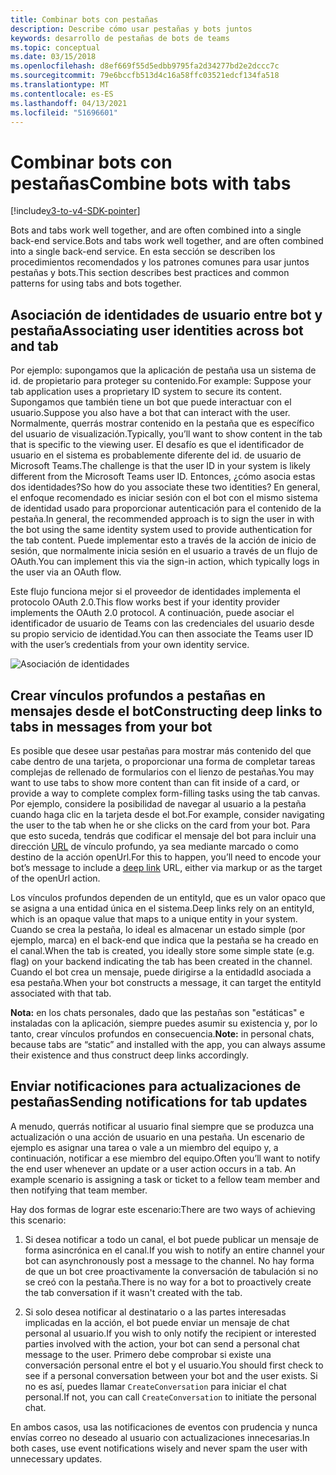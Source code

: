 ```yaml
---
title: Combinar bots con pestañas
description: Describe cómo usar pestañas y bots juntos
keywords: desarrollo de pestañas de bots de teams
ms.topic: conceptual
ms.date: 03/15/2018
ms.openlocfilehash: d8ef669f55d5edbb9795fa2d34277bd2e2dccc7c
ms.sourcegitcommit: 79e6bccfb513d4c16a58ffc03521edcf134fa518
ms.translationtype: MT
ms.contentlocale: es-ES
ms.lasthandoff: 04/13/2021
ms.locfileid: "51696601"
---
```

# <a name="combine-bots-with-tabs"></a><span data-ttu-id="54af5-104">Combinar bots con pestañas</span><span class="sxs-lookup"><span data-stu-id="54af5-104">Combine bots with tabs</span></span>

[!include[v3-to-v4-SDK-pointer](~/includes/v3-to-v4-pointer-bots.md)]

<span data-ttu-id="54af5-105">Bots and tabs work well together, and are often combined into a single back-end service.</span><span class="sxs-lookup"><span data-stu-id="54af5-105">Bots and tabs work well together, and are often combined into a single back-end service.</span></span> <span data-ttu-id="54af5-106">En esta sección se describen los procedimientos recomendados y los patrones comunes para usar juntos pestañas y bots.</span><span class="sxs-lookup"><span data-stu-id="54af5-106">This section describes best practices and common patterns for using tabs and bots together.</span></span>

## <a name="associating-user-identities-across-bot-and-tab"></a><span data-ttu-id="54af5-107">Asociación de identidades de usuario entre bot y pestaña</span><span class="sxs-lookup"><span data-stu-id="54af5-107">Associating user identities across bot and tab</span></span>

<span data-ttu-id="54af5-108">Por ejemplo: supongamos que la aplicación de pestaña usa un sistema de id. de propietario para proteger su contenido.</span><span class="sxs-lookup"><span data-stu-id="54af5-108">For example: Suppose your tab application uses a proprietary ID system to secure its content.</span></span> <span data-ttu-id="54af5-109">Supongamos que también tiene un bot que puede interactuar con el usuario.</span><span class="sxs-lookup"><span data-stu-id="54af5-109">Suppose you also have a bot that can interact with the user.</span></span> <span data-ttu-id="54af5-110">Normalmente, querrás mostrar contenido en la pestaña que es específico del usuario de visualización.</span><span class="sxs-lookup"><span data-stu-id="54af5-110">Typically, you’ll want to show content in the tab that is specific to the viewing user.</span></span> <span data-ttu-id="54af5-111">El desafío es que el identificador de usuario en el sistema es probablemente diferente del id. de usuario de Microsoft Teams.</span><span class="sxs-lookup"><span data-stu-id="54af5-111">The challenge is that the user ID in your system is likely different from the Microsoft Teams user ID.</span></span> <span data-ttu-id="54af5-112">Entonces, ¿cómo asocia estas dos identidades?</span><span class="sxs-lookup"><span data-stu-id="54af5-112">So how do you associate these two identities?</span></span>
<span data-ttu-id="54af5-113">En general, el enfoque recomendado es iniciar sesión con el bot con el mismo sistema de identidad usado para proporcionar autenticación para el contenido de la pestaña.</span><span class="sxs-lookup"><span data-stu-id="54af5-113">In general, the recommended approach is to sign the user in with the bot using the same identity system used to provide authentication for the tab content.</span></span> <span data-ttu-id="54af5-114">Puede implementar esto a través de la acción de inicio de sesión, que normalmente inicia sesión en el usuario a través de un flujo de OAuth.</span><span class="sxs-lookup"><span data-stu-id="54af5-114">You can implement this via the sign-in action, which typically logs in the user via an OAuth flow.</span></span>

<span data-ttu-id="54af5-115">Este flujo funciona mejor si el proveedor de identidades implementa el protocolo OAuth 2.0.</span><span class="sxs-lookup"><span data-stu-id="54af5-115">This flow works best if your identity provider implements the OAuth 2.0 protocol.</span></span> <span data-ttu-id="54af5-116">A continuación, puede asociar el identificador de usuario de Teams con las credenciales del usuario desde su propio servicio de identidad.</span><span class="sxs-lookup"><span data-stu-id="54af5-116">You can then associate the Teams user ID with the user’s credentials from your own identity service.</span></span>

   ![Asociación de identidades](~/assets/images/bots/associating_contexts.png)

## <a name="constructing-deep-links-to-tabs-in-messages-from-your-bot"></a><span data-ttu-id="54af5-118">Crear vínculos profundos a pestañas en mensajes desde el bot</span><span class="sxs-lookup"><span data-stu-id="54af5-118">Constructing deep links to tabs in messages from your bot</span></span>

<span data-ttu-id="54af5-119">Es posible que desee usar pestañas para mostrar más contenido del que cabe dentro de una tarjeta, o proporcionar una forma de completar tareas complejas de rellenado de formularios con el lienzo de pestañas.</span><span class="sxs-lookup"><span data-stu-id="54af5-119">You may want to use tabs to show more content than can fit inside of a card, or provide a way to complete complex form-filling tasks using the tab canvas.</span></span> <span data-ttu-id="54af5-120">Por ejemplo, considere la posibilidad de navegar al usuario a la pestaña cuando haga clic en la tarjeta desde el bot.</span><span class="sxs-lookup"><span data-stu-id="54af5-120">For example, consider navigating the user to the tab when he or she clicks on the card from your bot.</span></span> <span data-ttu-id="54af5-121">Para que esto suceda, tendrás que codificar el mensaje del bot para incluir una dirección [URL](~/concepts/build-and-test/deep-links.md) de vínculo profundo, ya sea mediante marcado o como destino de la acción openUrl.</span><span class="sxs-lookup"><span data-stu-id="54af5-121">For this to happen, you’ll need to encode your bot’s message to include a [deep link](~/concepts/build-and-test/deep-links.md) URL, either via markup or as the target of the openUrl action.</span></span>

<span data-ttu-id="54af5-122">Los vínculos profundos dependen de un entityId, que es un valor opaco que se asigna a una entidad única en el sistema.</span><span class="sxs-lookup"><span data-stu-id="54af5-122">Deep links rely on an entityId, which is an opaque value that maps to a unique entity in your system.</span></span> <span data-ttu-id="54af5-123">Cuando se crea la pestaña, lo ideal es almacenar un estado simple (por ejemplo, marca) en el back-end que indica que la pestaña se ha creado en el canal.</span><span class="sxs-lookup"><span data-stu-id="54af5-123">When the tab is created, you ideally store some simple state (e.g. flag) on your backend indicating the tab has been created in the channel.</span></span> <span data-ttu-id="54af5-124">Cuando el bot crea un mensaje, puede dirigirse a la entidadId asociada a esa pestaña.</span><span class="sxs-lookup"><span data-stu-id="54af5-124">When your bot constructs a message, it can target the entityId associated with that tab.</span></span>

<span data-ttu-id="54af5-125">**Nota:** en los chats personales, dado que las pestañas son "estáticas" e instaladas con la aplicación, siempre puedes asumir su existencia y, por lo tanto, crear vínculos profundos en consecuencia.</span><span class="sxs-lookup"><span data-stu-id="54af5-125">**Note:** in personal chats, because tabs are “static” and installed with the app, you can always assume their existence and thus construct deep links accordingly.</span></span>

## <a name="sending-notifications-for-tab-updates"></a><span data-ttu-id="54af5-126">Enviar notificaciones para actualizaciones de pestañas</span><span class="sxs-lookup"><span data-stu-id="54af5-126">Sending notifications for tab updates</span></span>

<span data-ttu-id="54af5-127">A menudo, querrás notificar al usuario final siempre que se produzca una actualización o una acción de usuario en una pestaña. Un escenario de ejemplo es asignar una tarea o vale a un miembro del equipo y, a continuación, notificar a ese miembro del equipo.</span><span class="sxs-lookup"><span data-stu-id="54af5-127">Often you’ll want to notify the end user whenever an update or a user action occurs in a tab. An example scenario is assigning a task or ticket to a fellow team member and then notifying that team member.</span></span>

<span data-ttu-id="54af5-128">Hay dos formas de lograr este escenario:</span><span class="sxs-lookup"><span data-stu-id="54af5-128">There are two ways of achieving this scenario:</span></span>

1. <span data-ttu-id="54af5-129">Si desea notificar a todo un canal, el bot puede publicar un mensaje de forma asincrónica en el canal.</span><span class="sxs-lookup"><span data-stu-id="54af5-129">If you wish to notify an entire channel your bot can asynchronously post a message to the channel.</span></span> <span data-ttu-id="54af5-130">No hay forma de que un bot cree proactivamente la conversación de tabulación si no se creó con la pestaña.</span><span class="sxs-lookup"><span data-stu-id="54af5-130">There is no way for a bot to proactively create the tab conversation if it wasn't created with the tab.</span></span>

2. <span data-ttu-id="54af5-131">Si solo desea notificar al destinatario o a las partes interesadas implicadas en la acción, el bot puede enviar un mensaje de chat personal al usuario.</span><span class="sxs-lookup"><span data-stu-id="54af5-131">If you wish to only notify the recipient or interested parties involved with the action, your bot can send a personal chat message to the user.</span></span> <span data-ttu-id="54af5-132">Primero debe comprobar si existe una conversación personal entre el bot y el usuario.</span><span class="sxs-lookup"><span data-stu-id="54af5-132">You should first check to see if a personal conversation between your bot and the user exists.</span></span> <span data-ttu-id="54af5-133">Si no es así, puedes llamar `CreateConversation` para iniciar el chat personal.</span><span class="sxs-lookup"><span data-stu-id="54af5-133">If not, you can call `CreateConversation` to initiate the personal chat.</span></span>

<span data-ttu-id="54af5-134">En ambos casos, usa las notificaciones de eventos con prudencia y nunca envías correo no deseado al usuario con actualizaciones innecesarias.</span><span class="sxs-lookup"><span data-stu-id="54af5-134">In both cases, use event notifications wisely and never spam the user with unnecessary updates.</span></span>
